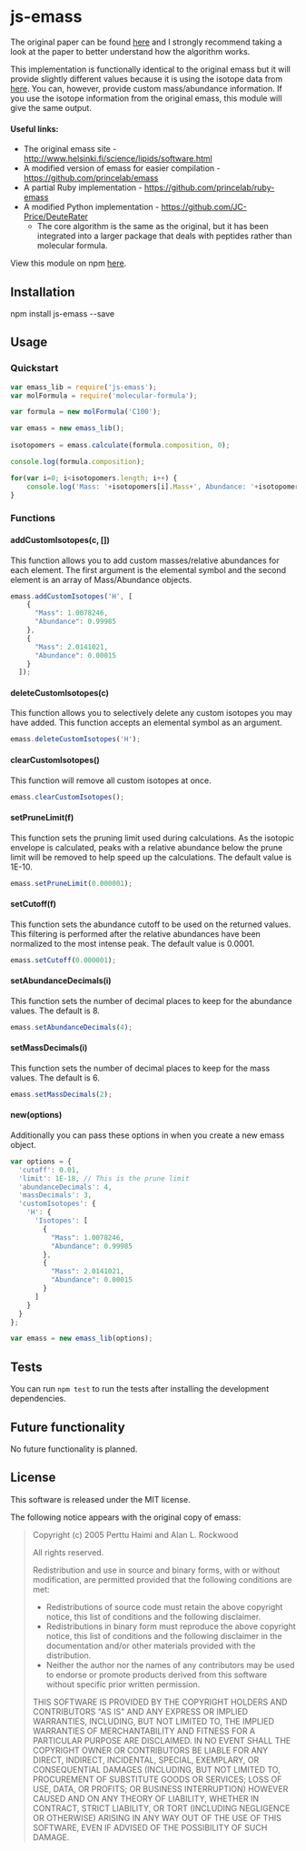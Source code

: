 # js-emass

The original paper can be found [here](https://www.sciencedirect.com/science/article/pii/S1044030505010160) and I strongly recommend taking a look at the paper to better understand how the algorithm works.

This implementation is functionally identical to the original emass but it will provide slightly different values because it is using the isotope data from [here](https://github.com/emptyport/isotope-abundances). You can, however, provide custom mass/abundance information. If you use the isotope information from the original emass, this module will give the same output.

#### Useful links:
* The original emass site - http://www.helsinki.fi/science/lipids/software.html
* A modified version of emass for easier compilation - https://github.com/princelab/emass
* A partial Ruby implementation - https://github.com/princelab/ruby-emass
* A modified Python implementation - https://github.com/JC-Price/DeuteRater
  * The core algorithm is the same as the original, but it has been integrated into a larger package that deals with peptides rather than molecular formula. 

View this module on npm [here](https://www.npmjs.com/package/js-emass).

## Installation
npm install js-emass --save

## Usage

### Quickstart
```javascript
var emass_lib = require('js-emass');
var molFormula = require('molecular-formula');

var formula = new molFormula('C100');

var emass = new emass_lib();
  
isotopomers = emass.calculate(formula.composition, 0);

console.log(formula.composition);

for(var i=0; i<isotopomers.length; i++) {
    console.log('Mass: '+isotopomers[i].Mass+', Abundance: '+isotopomers[i].Abundance);
}
```

### Functions
#### addCustomIsotopes(c, [])
This function allows you to add custom masses/relative abundances for each element. The first argument is the elemental symbol and the second element is an array of Mass/Abundance objects.
```javascript
emass.addCustomIsotopes('H', [
    {
      "Mass": 1.0078246,
      "Abundance": 0.99985
    },
    {
      "Mass": 2.0141021,
      "Abundance": 0.00015
    }
  ]);
```

#### deleteCustomIsotopes(c)
This function allows you to selectively delete any custom isotopes you may have added. This function accepts an elemental symbol as an argument.
```javascript
emass.deleteCustomIsotopes('H');
```

#### clearCustomIsotopes()
This function will remove all custom isotopes at once.
```javascript
emass.clearCustomIsotopes();
```

#### setPruneLimit(f)
This function sets the pruning limit used during calculations. As the isotopic envelope is calculated, peaks with a relative abundance below the prune limit will be removed to help speed up the calculations. The default value is 1E-10.
```javascript
emass.setPruneLimit(0.000001);
```

#### setCutoff(f)
This function sets the abundance cutoff to be used on the returned values. This filtering is performed after the relative abundances have been normalized to the most intense peak. The default value is 0.0001.
```javascript
emass.setCutoff(0.000001);
```

#### setAbundanceDecimals(i)
This function sets the number of decimal places to keep for the abundance values. The default is 8.
```javascript
emass.setAbundanceDecimals(4);
```

#### setMassDecimals(i)
This function sets the number of decimal places to keep for the mass values. The default is 6.
```javascript
emass.setMassDecimals(2);
```

#### new(options)
Additionally you can pass these options in when you create a new emass object.
```javascript
var options = {
  'cutoff': 0.01,
  'limit': 1E-18, // This is the prune limit
  'abundanceDecimals': 4,
  'massDecimals': 3,
  'customIsotopes': {
    'H': {
      'Isotopes': [
        {
          "Mass": 1.0078246,
          "Abundance": 0.99985
        },
        {
          "Mass": 2.0141021,
          "Abundance": 0.00015
        }
      ]
    }
  }
};

var emass = new emass_lib(options);
```

## Tests
You can run `npm test` to run the tests after installing the development dependencies.

## Future functionality
No future functionality is planned.

## License
This software is released under the MIT license.

The following notice appears with the original copy of emass:

>Copyright (c) 2005 Perttu Haimi and Alan L. Rockwood
>
>All rights reserved.
>
>Redistribution and use in source and binary forms,
with or without modification, are permitted provided
that the following conditions are met:
>
>    * Redistributions of source code must retain the
      above copyright notice, this list of conditions
      and the following disclaimer.
>    * Redistributions in binary form must reproduce
      the above copyright notice, this list of conditions
      and the following disclaimer in the documentation
      and/or other materials provided with the distribution.
>    * Neither the author nor the names of any contributors
      may be used to endorse or promote products derived
      from this software without specific prior written
      permission.
>
>THIS SOFTWARE IS PROVIDED BY THE COPYRIGHT HOLDERS AND
CONTRIBUTORS "AS IS" AND ANY EXPRESS OR IMPLIED WARRANTIES,
INCLUDING, BUT NOT LIMITED TO, THE IMPLIED WARRANTIES OF
MERCHANTABILITY AND FITNESS FOR A PARTICULAR PURPOSE ARE
DISCLAIMED. IN NO EVENT SHALL THE COPYRIGHT OWNER OR
CONTRIBUTORS BE LIABLE FOR ANY DIRECT, INDIRECT, INCIDENTAL,
SPECIAL, EXEMPLARY, OR CONSEQUENTIAL DAMAGES (INCLUDING, BUT
NOT LIMITED TO, PROCUREMENT OF SUBSTITUTE GOODS OR SERVICES;
LOSS OF USE, DATA, OR PROFITS; OR BUSINESS INTERRUPTION)
HOWEVER CAUSED AND ON ANY THEORY OF LIABILITY, WHETHER IN
CONTRACT, STRICT LIABILITY, OR TORT (INCLUDING NEGLIGENCE
OR OTHERWISE) ARISING IN ANY WAY OUT OF THE USE OF THIS
SOFTWARE, EVEN IF ADVISED OF THE POSSIBILITY OF SUCH DAMAGE.
